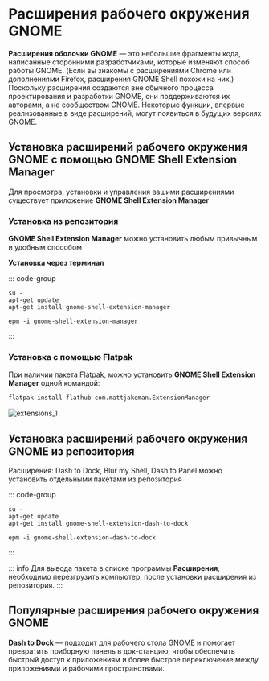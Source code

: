 # Расширения рабочего окружения GNOME

**Расширения оболочки GNOME** — это небольшие фрагменты кода, написанные сторонними разработчиками, которые изменяют способ работы GNOME. (Если вы знакомы с расширениями Chrome или дополнениями Firefox, расширения GNOME Shell похожи на них.)
Поскольку расширения создаются вне обычного процесса проектирования и разработки GNOME, они поддерживаются их авторами, а не сообществом GNOME. Некоторые функции, впервые реализованные в виде расширений, могут появиться в будущих версиях GNOME.

## Установка расширений рабочего окружения GNOME с помощью GNOME Shell Extension Manager

Для просмотра, установки и управления вашими расширениями существует приложение **GNOME Shell Extension Manager**

### Установка из репозитория

**GNOME Shell Extension Manager** можно установить любым привычным и удобным способом

**Установка через терминал**

::: code-group
```bash[apt-get]
su -
apt-get update
apt-get install gnome-shell-extension-manager
```
```bash[epm]
epm -i gnome-shell-extension-manager
```
:::

### Установка c помощью Flatpak<Badge type="info" text="flatpak" />

При наличии пакета [Flatpak](/flatpak), можно установить **GNOME Shell Extension Manager** одной командой:

```bash
flatpak install flathub com.mattjakeman.ExtensionManager
```

![extensions_1](/extensions/extensions_1.gif)

## Установка расширений рабочего окружения GNOME из репозитория

Расщирения: Dash to Dock, Blur my Shell, Dash to Panel можно установить отдельными пакетами из репозитория

::: code-group
```bash[apt-get]
su -
apt-get update
apt-get install gnome-shell-extension-dash-to-dock
```
```bash[epm]
epm -i gnome-shell-extension-dash-to-dock
```
:::

::: info
Для вывода пакета в списке программы **Расширения**, необходимо перезгрузить компьютер, после установки расширения из репозитория.
:::

## Популярные расширения рабочего окружения GNOME

**Dash to Dock** — подходит для рабочего стола GNOME и помогает превратить приборную панель в док-станцию, чтобы обеспечить быстрый доступ к приложениям и более быстрое переключение между приложениями и рабочими пространствами.